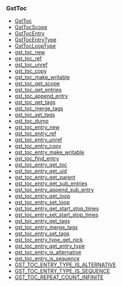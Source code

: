 ### GstToc

* [GstToc]()
* [GstTocScope]()
* [GstTocEntry]()
* [GstTocEntryType]()
* [GstTocLoopType]()
* [gst_toc_new]()
* [gst_toc_ref]()
* [gst_toc_unref]()
* [gst_toc_copy]()
* [gst_toc_make_writable]()
* [gst_toc_get_scope]()
* [gst_toc_get_entries]()
* [gst_toc_append_entry]()
* [gst_toc_get_tags]()
* [gst_toc_merge_tags]()
* [gst_toc_set_tags]()
* [gst_toc_dump]()
* [gst_toc_entry_new]()
* [gst_toc_entry_ref]()
* [gst_toc_entry_unref]()
* [gst_toc_entry_copy]()
* [gst_toc_entry_make_writable]()
* [gst_toc_find_entry]()
* [gst_toc_entry_get_toc]()
* [gst_toc_entry_get_uid]()
* [gst_toc_entry_get_parent]()
* [gst_toc_entry_get_sub_entries]()
* [gst_toc_entry_append_sub_entry]()
* [gst_toc_entry_get_loop]()
* [gst_toc_entry_set_loop]()
* [gst_toc_entry_get_start_stop_times]()
* [gst_toc_entry_set_start_stop_times]()
* [gst_toc_entry_get_tags]()
* [gst_toc_entry_merge_tags]()
* [gst_toc_entry_set_tags]()
* [gst_toc_entry_type_get_nick]()
* [gst_toc_entry_get_entry_type]()
* [gst_toc_entry_is_alternative]()
* [gst_toc_entry_is_sequence]()
* [GST_TOC_ENTRY_TYPE_IS_ALTERNATIVE]()
* [GST_TOC_ENTRY_TYPE_IS_SEQUENCE]()
* [GST_TOC_REPEAT_COUNT_INFINITE]()
